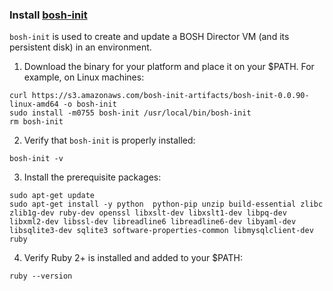 ### Install [bosh-init](https://github.com/cloudfoundry/bosh-init)

`bosh-init` is used to create and update a BOSH Director VM (and its persistent disk) in an environment.

1. Download the binary for your platform and place it on your $PATH. For example, on Linux machines:
  ```exec
  curl https://s3.amazonaws.com/bosh-init-artifacts/bosh-init-0.0.90-linux-amd64 -o bosh-init
  sudo install -m0755 bosh-init /usr/local/bin/bosh-init
  rm bosh-init
  ```

2. Verify that `bosh-init` is properly installed:
  ```
  bosh-init -v
  ```

3. Install the prerequisite packages:
  ```exec
  sudo apt-get update
  sudo apt-get install -y python  python-pip unzip build-essential zlibc zlib1g-dev ruby-dev openssl libxslt-dev libxslt1-dev libpq-dev libxml2-dev libssl-dev libreadline6 libreadline6-dev libyaml-dev libsqlite3-dev sqlite3 software-properties-common libmysqlclient-dev ruby
  ```

4. Verify Ruby 2+ is installed and added to your $PATH:
  ```
  ruby --version
  ```
